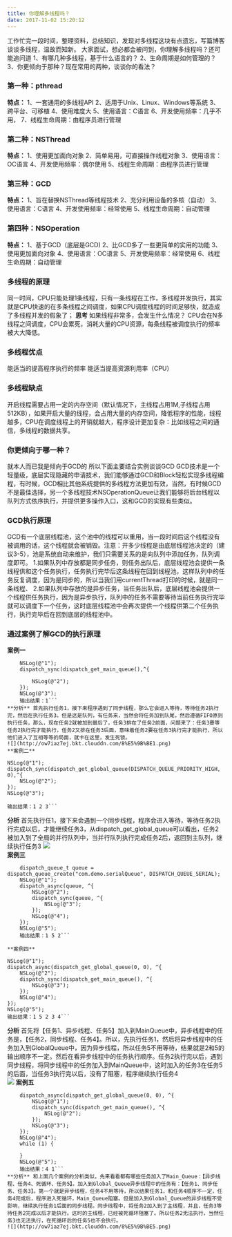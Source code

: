 ```yaml
---
title: 你理解多线程吗？
date: 2017-11-02 15:20:12
---
```

工作忙完一段时间，整理资料，总结知识，发现对多线程这块有点遗忘，写篇博客谈谈多线程，温故而知新。
大家面试，想必都会被问到，你理解多线程吗？还可能追问道
1、有哪几种多线程，基于什么语言的？
2、生命周期是如何管理的？
3、你更倾向于那种？现在常用的两种，谈谈你的看法？

### 第一种：pthread ###
**特点：**
1、一套通用的多线程API
2、适用于Unix、Linux、Windows等系统
3、跨平台、可移植
4、使用难度大
5、使用语言：C语言
6、开发使用频率：几乎不用，
7、线程生命周期：由程序员进行管理 

### 第二种：NSThread ###
**特点：**
1、使用更加面向对象
2、简单易用，可直接操作线程对象
3、使用语言：OC语言
4、开发使用频率：偶尔使用
5、线程生命周期：由程序员进行管理 

### 第三种：GCD ###
**特点：**
1、旨在替换NSThread等线程技术
2、充分利用设备的多核（自动）
3、使用语言：C语言
4、开发使用频率：经常使用
5、线程生命周期：自动管理

### 第四种：NSOperation ###
**特点：**
1、基于GCD（底层是GCD)
2、比GCD多了一些更简单的实用的功能
3、使用更加面向对象
4、使用语言：OC语言
5、开发使用频率：经常使用
6、线程生命周期：自动管理

### 多线程的原理 ###
同一时间，CPU只能处理1条线程，只有一条线程在工作，多线程并发执行，其实就是CPU快速的在多条线程之间调度，如果CPU调度线程的时间足够快，就造成了多线程并发的假象了；
**思考** 如果线程非常多，会发生什么情况？
CPU会在N多线程之间调度，CPU会累死，消耗大量的CPU资源，每条线程被调度执行的频率被大大降低。

### 多线程优点 ###
能适当的提高程序执行的频率
能适当提高资源利用率（CPU）

### 多线程缺点 ###
开启线程需要占用一定的内存空间（默认情况下，主线程占用1M,子线程占用512KB），如果开启大量的线程，会占用大量的内存空间，降低程序的性能，线程越多，CPU在调度线程上的开销就越大，程序设计更加复杂：比如线程之间的通信，多线程的数据共享。

### 你更倾向于哪一种？ ###
就本人而已我是倾向于GCD的  所以下面主要结合实例谈谈GCD
GCD技术是一个轻量级，底层实现隐藏的申请技术，我们能够通过GCD和Block轻松实现多线程编程，有时候，GCD相比其他系统提供的多线程方法更加有效，当然，有时候GCD不是最佳选择，另一个多线程技术NSOperationQueue让我们能够将后台线程以队列方式依序执行，并提供更多操作入口，这和GCD的实现有些类似。

### GCD执行原理 ###
GCD有一个底层线程池，这个池中的线程可以重用，当一段时间后这个线程没有被调用的话，这个线程就会被销毁。注意：开多少线程是由底层线程池决定的（建议3-5），池是系统自动来维护，我们只需要关系的是向队列中添加任务，队列调度即可。
1.如果队列中存放都是同步任务，则任务出队后，底层线程池会提供一条线程供和这个任务执行，任务执行完毕后这条线程在回到线程池，这样队列中的任务反复调度，因为是同步的，所以当我们用currentThread打印的时候，就是同一条线程、
2.如果队列中存放的是异步任务，当任务出队后，底层线程池会提供一个线程供任务执行，因为是异步执行，队列中的任务不需要等待当前任务执行完毕就可以调度下一个任务，这时底层线程池中会再次提供一个线程供第二个任务执行，执行完毕后在回到底层的线程池中。

### 通过案例了解GCD的执行原理 ###
**案例一**
```   
    NSLog(@"1");
    dispatch_sync(dispatch_get_main_queue(),^{

        NSLog(@"2");
    });
    NSLog(@"3");
	输出结果：1```
**分析** 首先执行任务1，接下来程序遇到了同步线程，那么它会进入等待，等待任务2执行完，然后在执行任务3。但是这是队列，有任务来，当然会将任务加到队尾，然后遵循FIFO原则执行任务，那么，现在任务2就被加到最后了，任务3排在了任务2前面，问题来了：任务3要等任务2执行完才能执行，任务2又排在任务3后面，意味着任务2要在任务3执行完才能执行，所以他们进入了互相等等的局面，就卡在这里，发生死锁。
![](http://ow7iaz7ej.bkt.clouddn.com/8%E5%9B%BE1.png)
**案例二**
```
    NSLog(@"1");
    dispatch_sync(dispatch_get_global_queue(DISPATCH_QUEUE_PRIORITY_HIGH, 0),^{
        NSLog(@"2");
    });
    NSLog(@"3");

	输出结果：1 2 3```
**分析** 首先执行任1，接下来会遇到一个同步线程，程序会进入等待，等待任务2执行完成以后，才能继续任务3，从dispatch_get_global_queue可以看出，任务2被加入到了全局的并行队列中，当并行队列执行完成任务2后，返回到主队列，继续执行任务3
![](http://ow7iaz7ej.bkt.clouddn.com/8%E5%9B%BE2.png)	
**案例三**
```
    dispatch_queue_t queue = dispatch_queue_create("com.demo.serialQueue", DISPATCH_QUEUE_SERIAL);
    NSLog(@"1");
    dispatch_async(queue, ^{
        NSLog(@"2");
        dispatch_sync(queue, ^{
            NSLog(@"3");
        });
        NSLog(@"4");
    });
    NSLog(@"5");
    输出结果：1 5 2```

**案例四**
```
    NSLog(@"1");
    dispatch_async(dispatch_get_global_queue(0, 0), ^{
        NSLog(@"2");
        dispatch_sync(dispatch_get_main_queue(), ^{
            NSLog(@"3");
        });
        NSLog(@"4");
    });
    NSLog(@"5");
	输出结果：1 5 2 3 4```
**分析** 首先将【任务1、异步线程、任务5】加入到MainQueue中，异步线程中的任务是，【任务2，同步线程、任务4】。所以，先执行任务1，然后将异步线程中的任务加入到GlobalQueue中，因为异步线程，所以任务5不用等待，结果就是2和5的输出顺序不一定。然后在看异步线程中的任务执行顺序。任务2执行完以后，遇到同步线程，将同步线程中的任务加入到MainQueue中，这时加入的任务3在任务5的后面，当任务3执行完以后，没有了阻塞，程序继续执行任务4	
![](http://ow7iaz7ej.bkt.clouddn.com/8%E5%9B%BE4.png)
**案例五**
```
    dispatch_async(dispatch_get_global_queue(0, 0), ^{
        NSLog(@"1");
        dispatch_sync(dispatch_get_main_queue(), ^{
            NSLog(@"2");
        });
        NSLog(@"3");
    });
    NSLog(@"4");
    while (1) {
        
    }
    NSLog(@"5");
	输出结果：4 1```
**分析** 和上面几个案例的分析类似，先来看看都有哪些任务加入了Main_Queue：【异步线程、任务4、死循环、任务5】。加入到Global_Queue异步线程中的任务有：【任务1、同步任务、任务3】。第一个就是异步线程，任务4不用等待，所以结果任务1，和任务4顺序不一定，任务4完成后，程序进入死循环，Main_Queue阻塞。但是加入到Global_Queue的异步线程不受影响，继续执行任务1后面的同步线程。同步线程中，将任务2加入到了主线程，并且，任务3等待任务2完成以后才能执行。这时的主线程，已经被死循环阻塞了。所以任务2无法执行，当然任务3也无法执行，在死循环后的任务5也不会执行。	
![](http://ow7iaz7ej.bkt.clouddn.com/8%E5%9B%BE5.png)